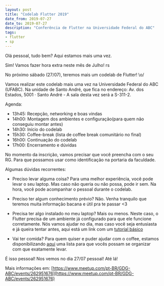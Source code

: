 ```yaml
---
layout: post
title: "Codelab Flutter 2019"
date_from: 2019-07-27
date_to: 2019-07-27
description: "Conferência de Flutter na Universidade Federal do ABC"
tags:
- flutter
- sp
---
```


Olá pessoal, tudo bem? Aqui estamos mais uma vez.

Sim! Vamos fazer hora extra neste mês de Julho! rs

No próximo sábado (27/07), teremos mais um codelab de Flutter! \o/

Vamos realizar este codelab mais uma vez na Universidade Federal do ABC (UFABC). Na unidade de Santo André, que fica no endereço: Av. dos Estados, 5001 · Santo André - A sala desta vez será a S-311-2.

Agenda:
- 13h45: Recepção, networking e boas vindas
- 14h00: Montagem dos ambientes e configuração(para quem não conseguiu montar antes)
- 14h30: Início do codelab
- 15h30: Coffee-break (lista de coffee break comunitário no final)
- 16h00: Continuação do codelab
- 17h00: Encerramento e dúvidas

No momento da inscrição, vamos precisar que você preencha com o seu RG. Para que possamos usar como identificação na portaria da faculdade.

Algumas dúvidas recorrentes:
- Preciso levar alguma coisa?
Para uma melhor experiência, você pode levar o seu laptop. Mas caso não queria ou não possa, pode ir sem. Na hora, você pode acompanhar o pessoal durante o codelab.

- Preciso ter algum conhecimento prévio?
Não. Venha tranquilo que teremos muita informação bacana e útil pra te passar <3

- Precisa ter algo instalado no meu laptop?
Mais ou menos. Neste caso, o Flutter precisa de um ambiente já configurado para que ele funcione corretamente. Nós vamos ajudar no dia, mas caso você seja entusiasta e já queira tentar antes, aqui está um link com um [tutorial básico](https://luizmarcus.com/android/instalando-e-configurando-o-flutter) 

- Vai ter comida?
Para quem quiser e puder ajudar com o coffee, estamos disponibilizando [aqui](https://docs.google.com/spreadsheets/d/1hPDnDuv_i33y33ba0xVcF5-JUVg0PMviP_4ETNNqZSs/edit?usp=sharing) uma lista para que vocês possam
se organizar com que exatamente levar.

É isso pessoal!
Nos vemos no dia 27/07 pessoal! Até lá!

Mais informações em: [https://www.meetup.com/pt-BR/GDG-ABC/events/262951676](https://www.meetup.com/pt-BR/GDG-ABC/events/262951676)

